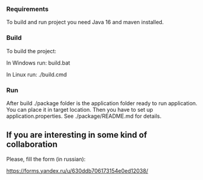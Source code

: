 ### Requirements

To build and run project you need Java 16 and maven installed.

### Build

To build the project:

In Windows run:
    build.bat
    
In Linux run:
    ./build.cmd
    
### Run

After build ./package folder is the application folder ready to run application. You can place it in target location. Then you have to set up application.properties. See ./package/README.md for details.
    
  
## If you are interesting in some kind of collaboration

Please, fill the form (in russian):

https://forms.yandex.ru/u/630ddb706173154e0ed12038/

